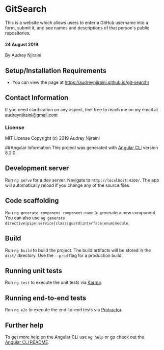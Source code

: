 # GitSearch
This is a website which allows users to enter a GitHub username into a form, submit it, and see names and descriptions of that person's public repositories.

#### 24 August 2019
By Audrey Njiraini

## Setup/Installation Requirements
* You can view the page at https://audreynjiraini.github.io/git-search/

## Contact Information
If you need clarification on any aspect, feel free to reach me on my email at audreynjiraini@gmail.com

### License
MIT License
Copyright (c) 2019 Audrey Njiraini

##Angular Information
This project was generated with [Angular CLI](https://github.com/angular/angular-cli) version 8.2.0.

## Development server

Run `ng serve` for a dev server. Navigate to `http://localhost:4200/`. The app will automatically reload if you change any of the source files.

## Code scaffolding

Run `ng generate component component-name` to generate a new component. You can also use `ng generate directive|pipe|service|class|guard|interface|enum|module`.

## Build

Run `ng build` to build the project. The build artifacts will be stored in the `dist/` directory. Use the `--prod` flag for a production build.

## Running unit tests

Run `ng test` to execute the unit tests via [Karma](https://karma-runner.github.io).

## Running end-to-end tests

Run `ng e2e` to execute the end-to-end tests via [Protractor](http://www.protractortest.org/).

## Further help

To get more help on the Angular CLI use `ng help` or go check out the [Angular CLI README](https://github.com/angular/angular-cli/blob/master/README.md).
